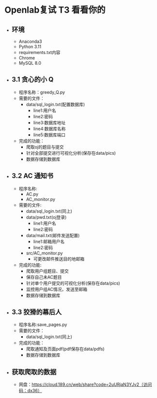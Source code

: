 # Openlab复试 T3 看看你的
* ## 环境
  * Anaconda3
  * Python 3.11
  * requirements.txt内容
  * Chrome
  * MySQL 8.0
* ## 3.1 贪心的小 Q
  * 程序名称：greedy_Q.py
  * 需要的文件：
    * data/sql_login.txt(配置数据库)
      * line1:用户名
      * line2:密码
      * line3:数据库地址
      * line4:数据库名称
      * line5:数据库端口
  * 完成的功能：
    * 爬取oj的题目与提交
    * 针对全部提交进行可视化分析(保存在data/pics)
    * 数据存储到数据库
* ## 3.2 AC 通知书
  * 程序名称:
    * AC.py
    * AC_monitor.py
  * 需要的文件:
    * data/sql_login.txt(同上)
    * data/pwd.txt(oj登录)
      * line1:用户名
      * line2:密码
    * data/mail.txt(邮件发送配置)
      * line1:邮箱用户名
      * line2:密码
    * src/AC_monitor.py
      * 可更改邮件推送目的地邮箱
  * 完成的功能:
    * 爬取用户组题目、提交
    * 保存自己未AC题目
    * 针对单个用户提交的可视化分析(保存在data/pics)
    * 监控用户组AC情况，发送至邮箱
    * 数据存储到数据库
* ## 3.3 狡猾的幕后人
  * 程序名称:save_pages.py
  * 需要的文件：
    * data/sql_login.txt(同上)
  * 完成的功能：
    * 爬取通知及页面pdf(pdf保存在data/pdfs)
    * 数据存储到数据库
* ## 获取爬取的数据
  * 网盘：https://cloud.189.cn/web/share?code=2uURjaN3YJv2（访问码：dx36）